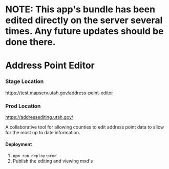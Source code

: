 # NOTE: This app's bundle has been edited directly on the server several times. Any future updates should be done there.

# Address Point Editor

### Stage Location

https://test.mapserv.utah.gov/address-point-editor

### Prod Location

https://addressediting.utah.gov/

A collaborative tool for allowing counties to edit address point data to allow for the most up to date information.

#### Deployment

1. `npm run deploy:prod`
2. Publish the editing and viewing mxd's
